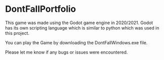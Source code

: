 # DontFallPortfolio
This game was made using the Godot game engine in 2020/2021. 
Godot has its own scripting language which is similar to python which was used in this project.

You can play the Game by downloading the DontFallWindows.exe file.

Please let me know if any bugs or issues were encountered.
